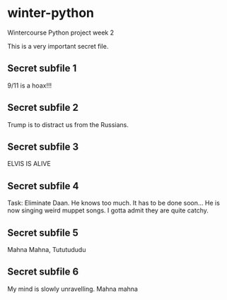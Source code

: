 # winter-python
Wintercourse Python project week 2

This is a very important secret file.

## Secret subfile 1
9/11 is a hoax!!! 

## Secret subfile 2
Trump is to distract us from the Russians.

## Secret subfile 3
ELVIS IS ALIVE

## Secret subfile 4
Task: Eliminate Daan. He knows too much. It has to be done soon... 
He is now singing weird muppet songs. I gotta admit they are quite catchy.

## Secret subfile 5
Mahna Mahna, Tututududu

## Secret subfile 6
My mind is slowly unravelling. Mahna mahna
